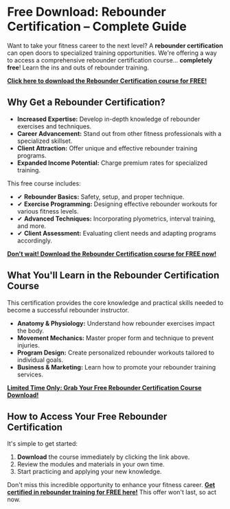 # Free Download: Rebounder Certification – Complete Guide

Want to take your fitness career to the next level? A **rebounder certification** can open doors to specialized training opportunities. We're offering a way to access a comprehensive rebounder certification course… **completely free**! Learn the ins and outs of rebounder training.

[**Click here to download the Rebounder Certification course for FREE!**](https://udemywork.com/rebounder-certification)

## Why Get a Rebounder Certification?

*   **Increased Expertise:** Develop in-depth knowledge of rebounder exercises and techniques.
*   **Career Advancement:** Stand out from other fitness professionals with a specialized skillset.
*   **Client Attraction:** Offer unique and effective rebounder training programs.
*   **Expanded Income Potential:** Charge premium rates for specialized training.

This free course includes:

*   ✔ **Rebounder Basics:** Safety, setup, and proper technique.
*   ✔ **Exercise Programming:** Designing effective rebounder workouts for various fitness levels.
*   ✔ **Advanced Techniques:** Incorporating plyometrics, interval training, and more.
*   ✔ **Client Assessment:** Evaluating client needs and adapting programs accordingly.

[**Don't wait! Download the Rebounder Certification course for FREE now!**](https://udemywork.com/rebounder-certification)

## What You'll Learn in the Rebounder Certification Course

This certification provides the core knowledge and practical skills needed to become a successful rebounder instructor.

*   **Anatomy & Physiology:** Understand how rebounder exercises impact the body.
*   **Movement Mechanics:** Master proper form and technique to prevent injuries.
*   **Program Design:** Create personalized rebounder workouts tailored to individual goals.
*   **Business & Marketing:** Learn how to promote your rebounder training services.

[**Limited Time Only: Grab Your Free Rebounder Certification Course Download!**](https://udemywork.com/rebounder-certification)

## How to Access Your Free Rebounder Certification

It's simple to get started:

1.  **Download** the course immediately by clicking the link above.
2.  Review the modules and materials in your own time.
3.  Start practicing and applying your new knowledge.

Don't miss this incredible opportunity to enhance your fitness career. **[Get certified in rebounder training for FREE here!](https://udemywork.com/rebounder-certification)** This offer won't last, so act now.

